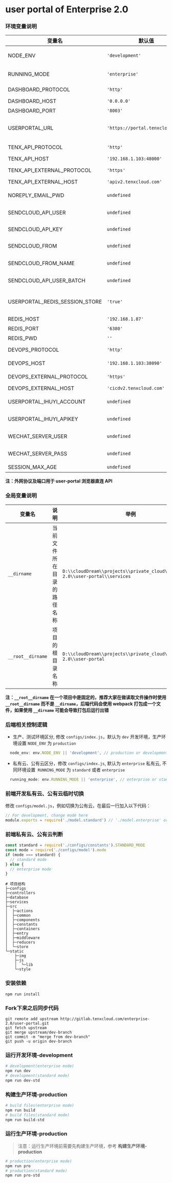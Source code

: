 # user portal of Enterprise 2.0

### 环境变量说明

变量名 | 默认值 | 说明 | 可选值
---|---|---|---
NODE_ENV | `'development'` | Node 运行模式 | `'development'`, `'staging'`, `'production'`
RUNNING_MODE | `'enterprise'` | user-portal 运行模式（私有云、公有云） | `'enterprise'`, `'standard'`
DASHBOARD_PROTOCOL | `'http'` | user-portal 协议 | `'http'`, `'https'`
DASHBOARD_HOST | `'0.0.0.0'` | user-portal 监听地址
DASHBOARD_PORT | `'8003'` | user-portal 监听端口
USERPORTAL_URL | `'https://portal.tenxcloud.com'` | user-portal 访问地址，用于邮件发送等，该环境变量只在生产环境中生效
TENX_API_PROTOCOL | `'http'` | Golang API 内网协议 | `'http'`, `'https'`
TENX_API_HOST | `'192.168.1.103:48000'` | Golang API 内网地址
TENX_API_EXTERNAL_PROTOCOL | `'https'` | Golang API 外网协议 | `'http'`, `'https'`
TENX_API_EXTERNAL_HOST | `'apiv2.tenxcloud.com'` | Golang API 外网地址
NOREPLY_EMAIL_PWD | `undefined` | noreply@tenxcloud.com 邮箱密码 | *只适用于公有云*
SENDCLOUD_API_USER | `undefined` | SendCloud 邮件服务商 触发邮件 api_user
SENDCLOUD_API_KEY | `undefined` | SendCloud 邮件服务商 api_key
SENDCLOUD_FROM | `undefined` | SendCloud 邮件服务商 发件地址
SENDCLOUD_FROM_NAME | `undefined` | SendCloud 邮件服务商 发件人
SENDCLOUD_API_USER_BATCH | `undefined` | SendCloud 邮件服务商 批量邮件 api_user
USERPORTAL_REDIS_SESSION_STORE | `'true'` | 是否将 `session` 存储在 redis 中，依赖于 redis 的配置 | `'true'`, `'false'`
REDIS_HOST | `'192.168.1.87'` | redis 地址
REDIS_PORT | `'6380'` | redis 端口
REDIS_PWD | `''` | redis 密码
DEVOPS_PROTOCOL | `'http'` | DevOps 服务的内网协议 | `'http'`, `'https'`
DEVOPS_HOST | `'192.168.1.103:38090'` | DevOps 服务的内网地址 | `'http'`, `'https'`
DEVOPS_EXTERNAL_PROTOCOL | `'https'` | DevOps 服务的外网协议 | `'http'`, `'https'`
DEVOPS_EXTERNAL_HOST | `'cicdv2.tenxcloud.com'` | DevOps 服务的外网地址
USERPORTAL_IHUYI_ACCOUNT | `undefined` | 互亿无线短信服务账号 | *只适用于公有云*
USERPORTAL_IHUYI_APIKEY | `undefined` | 互亿无线短信服务 API key | *只适用于公有云*
WECHAT_SERVER_USER | `undefined` | 微信 server basic 认证 username | *只适用于公有云*
WECHAT_SERVER_PASS | `undefined` | 微信 server basic 认证 password | *只适用于公有云*
SESSION_MAX_AGE | `undefined` | 登录状态超时时间 | 单位：分
**注：外网协议及端口用于 user-portal 浏览器直连 API**

### 全局变量说明
变量名 | 说明 | 举例
---|---|---
`__dirname` | 当前文件所在目录的路径名称 | `D:\\cloudDream\\projects\\private_cloud\\enterprise-2.0\\user-portal\\services`
`__root__dirname` | 项目的根目录名称 | `D:\\cloudDream\\projects\\private_cloud\\enterprise-2.0\\user-portal`
**注：`__root__dirname` 在一个项目中是固定的，推荐大家在做读取文件操作时使用 `__root__dirname` 而不是 `__dirname`，后端代码会使用 webpack 打包成一个文件，如果使用 `__dirname` 可能会导致打包后运行出错**

### 后端相关控制逻辑
* 生产、测试环境区分, 修改 `configs/index.js`，默认为 `dev` 开发环境，生产环境设置 `NODE_ENV` 为 `production`
```javascript
  node_env: env.NODE_ENV || 'development', // production or development
```
* 私有云、公有云区分，修改 `configs/index.js`, 默认为 `enterprise` 私有云, 不同环境设置` RUNNING_MODE` 为 `standard` 或者 `enterprise`
```javascript
  running_mode: env.RUNNING_MODE || 'enterprise', // enterprise or standard
```

### 前端开发私有云、公有云临时切换
修改 `configs/model.js`，例如切换为公有云，在最后一行加入以下代码：
```javascript
// For development, change mode here
module.exports = require('./model.standard') // './model.enterprise' or './model.standard'
```
### 前端私有云、公有云判断
```javascript
const standard = require('./configs/constants').STANDARD_MODE
const mode = require('./configs/model').mode
if (mode === standard) {
  // standard mode
} else {
  // enterprise mode
}
```

```
# 项目结构
├─configs
├─controllers
├─database
├─services
├─src
│  ├─actions
│  ├─common
│  ├─components
│  ├─constants
│  ├─containers
│  ├─entry
│  ├─middleware
│  ├─reducers
│  └─store
└─static
    ├─img
    ├─js
    │  └─lib
    └─style
```
### 安装依赖
```
npm run install
```
### Fork下来之后同步代码
```
git remote add upstream http://gitlab.tenxcloud.com/enterprise-2.0/user-portal.git
git fetch upstream
git merge upstream/dev-branch
git commit -m "merge from dev-branch"
git push -u origin dev-branch
```
### 运行开发环境-development
```bash
# development(enterprise mode)
npm run dev
# development(standard mode)
npm run dev-std
```
### 构建生产环境-production
```bash
# build files(enterprise mode)
npm run build
# build files(standard mode)
npm run build-std
```
### 运行生产环境-production
> 注意：运行生产环境前需要先构建生产环境，参考 **构建生产环境-production**

```bash
# production(enterprise mode)
npm run pro
# production(standard mode)
npm run pro-std
```
